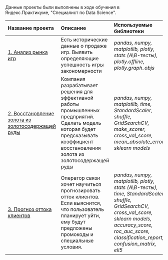 Данные проекты были выполнены в ходе обучения в Яндекс.Практикуме, "Специалист по Data Science".

| Название проекта | Описание | Используемые библиотеки | 
| :---------------------- | :---------------------- | :---------------------- |
| [1. Анализ рынка игр](preprocessing_and_analysis_project) | Есть исторические данные о продаже игр. Выявить определяющие успешность игры закономерности| *pandas, numpy, matplotlib, plotly, stats (A\B-тесты), plotly.offline, plotly.graph_objs* |
| [2. Восстановление золота из золотосодержащей руды](ML_project_and_business_tasks) | Компания разрабатывает решения для эффективной работы промышленных предприятий. Сделать модель которая будет предсказывать коэффициент восстановления золота из золотосодержащей руды| *pandas, numpy, matplotlib, time, StandardScaler, shuffle, GridSearchCV, make_scorer, cross_val_score, mean_absolute_error, sklearn models* |
| [3. Прогноз оттока клиентов](3.Examination_project.Customer_outflow) | Оператор связи хочет научиться прогнозировать отток клиентов. Если выяснится, что пользователь планирует уйти, ему будут предложены промокоды и специальные условия.| *pandas, numpy, matplotlib, plotly, stats (A\B-тесты), time, StandardScaler, shuffle, GridSearchCV, cross_val_score, sklearn models, accuracy_score, roc_auc_score, classification_report, confusion_matrix, eli5* |
